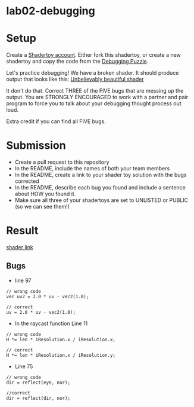 # lab02-debugging

# Setup 

Create a [Shadertoy account](https://www.shadertoy.com/). Either fork this shadertoy, or create a new shadertoy and copy the code from the [Debugging Puzzle](https://www.shadertoy.com/view/flGfRc).

Let's practice debugging! We have a broken shader. It should produce output that looks like this:
[Unbelievably beautiful shader](https://user-images.githubusercontent.com/1758825/200729570-8e10a37a-345d-4aff-8eff-6baf54a32a40.webm)

It don't do that. Correct THREE of the FIVE bugs that are messing up the output. You are STRONGLY ENCOURAGED to work with a partner and pair program to force you to talk about your debugging thought process out loud.

Extra credit if you can find all FIVE bugs.

# Submission
- Create a pull request to this repository
- In the README, include the names of both your team members
- In the README, create a link to your shader toy solution with the bugs corrected
- In the README, describe each bug you found and include a sentence about HOW you found it.
- Make sure all three of your shadertoys are set to UNLISTED or PUBLIC (so we can see them!)

# Result
[shader link](https://www.shadertoy.com/view/M3ScWh)

## Bugs
- line 97
```
// wrong code
vec uv2 = 2.0 * uv - vec2(1.0);

// correct
uv = 2.0 * uv - vec2(1.0);
```

- In the raycast function Line 11
```
// wrong code
H *= len * iResolution.x / iResolution.x;

// correct
H *= len * iResolution.x / iResolution.y;
```

- Line 75
```
// wrong code 
dir = reflect(eye, nor);

//correct
dir = reflect(dir, nor);
```